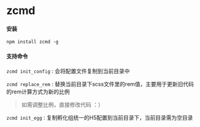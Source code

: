 # zcmd

#### 安装
```npm install zcmd -g```

#### 支持命令 
```zcmd init_config```  : 会将配置文件复制到当前目录中

```zcmd replace_rem``` : 替换当前目录下scss文件里的rem值，主要用于更新旧代码的rem计算方式为新的比例
 > 如需调整比例，直接修改代码 ：）

```zcmd init_egg```  : 复制孵化组统一的H5配置到当前目录下，当前目录需为空目录
